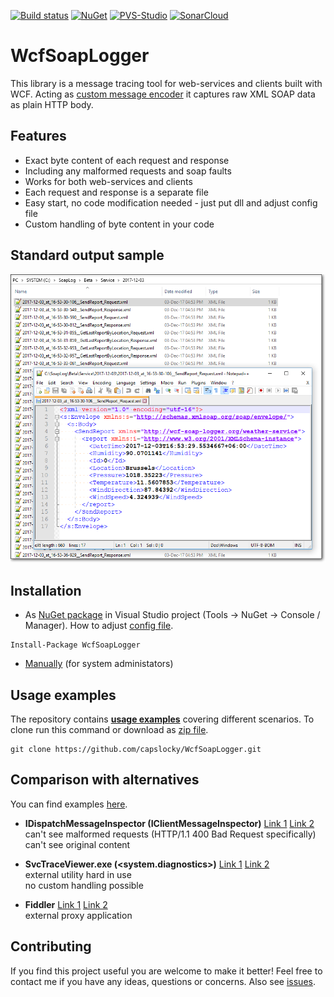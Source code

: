 [![Build status](https://ci.appveyor.com/api/projects/status/0bemisvvtdtbih97/branch/master?svg=true)](https://ci.appveyor.com/project/capslocky/wcfsoaplogger/branch/master)
[![NuGet](https://img.shields.io/nuget/v/WcfSoapLogger.svg?colorB=0f81c3)](https://www.nuget.org/packages/WcfSoapLogger/)
[![PVS-Studio](https://img.shields.io/badge/pvs--studio-free-brightgreen.svg)](https://www.viva64.com/en/b/0457/)
[![SonarCloud](https://img.shields.io/badge/sonar--cloud-pass-brightgreen.svg)](https://sonarcloud.io/dashboard?id=WcfSoapLogger)

# WcfSoapLogger #
This library is a message tracing tool for web-services and clients built with WCF.
Acting as [custom message encoder](https://docs.microsoft.com/en-us/dotnet/framework/wcf/samples/custom-message-encoder-custom-text-encoder) it captures raw XML SOAP data as plain HTTP body.


## Features ##
* Exact byte content of each request and response
* Including any malformed requests and soap faults
* Works for both web-services and clients
* Each request and response is a separate file
* Easy start, no code modification needed - just put dll and adjust config file
* Custom handling of byte content in your code


## Standard output sample ##
![ExampleBeta](/docs/images/main_screenshot.png?raw=true)


## Installation ##
* As [NuGet package](https://www.nuget.org/packages/WcfSoapLogger/) in Visual Studio project (Tools -> NuGet -> Console / Manager). How to adjust [config file](/docs/ConfigFile.md).
```
Install-Package WcfSoapLogger
```
* [Manually](/docs/ManualInstallation.md) (for system administators)


## Usage examples ##
The repository contains **[usage examples](/src/UsageExamples)** covering different scenarios.
To clone run this command or download as [zip file](https://github.com/capslocky/WcfSoapLogger/archive/master.zip).
```
git clone https://github.com/capslocky/WcfSoapLogger.git
```


## Comparison with alternatives ##
You can find examples [here](/src/AlternativesExamples).

* **IDispatchMessageInspector (IClientMessageInspector)**
[Link 1](https://docs.microsoft.com/en-us/dotnet/framework/wcf/samples/message-inspectors)
[Link 2](https://blogs.msdn.microsoft.com/endpoint/2011/04/23/wcf-extensibility-message-inspectors/)  
can't see malformed requests (HTTP/1.1 400 Bad Request specifically)  
can't see original content


* **SvcTraceViewer.exe (<system.diagnostics>)**
[Link 1](https://docs.microsoft.com/en-us/dotnet/framework/wcf/diagnostics/configuring-message-logging)
[Link 2](https://docs.microsoft.com/en-us/dotnet/framework/wcf/service-trace-viewer-tool-svctraceviewer-exe)  
external utility hard in use  
no custom handling possible


* **Fiddler**
[Link 1](https://www.telerik.com/fiddler)
[Link 2](https://www.telerik.com/fiddler/fiddlercore)  
external proxy application


## Contributing ##
If you find this project useful you are welcome to make it better! Feel free to contact me if you have any ideas, questions or concerns. Also see [issues](https://github.com/capslocky/WcfSoapLogger/issues).